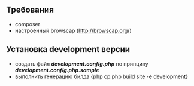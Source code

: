 ## Требования
 - composer
 - настроенный browscap (http://browscap.org/)
 
## Установка development версии
 - создать файл ***development.config.php*** по принципу ***development.config.php.sample***
 - выполнить генерацию билда {php cp.php build site -e development}